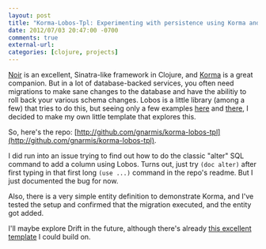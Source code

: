 ```yaml
---
layout: post
title: "Korma-Lobos-Tpl: Experimenting with persistence using Korma and Lobos"
date: 2012/07/03 20:47:00 -0700
comments: true
external-url:
categories: [clojure, projects]
---
```



[Noir][1] is an excellent, Sinatra-like framework in Clojure, and [Korma][2] 
is a great companion. But in a lot of database-backed services, you often need 
migrations to make sane changes to the database and have the abilitiy to roll 
back your various schema changes. Lobos is a little library (among a few) that 
tries to do this, but seeing only a few examples [here][3] and [there][4], 
I decided to make my own little template that explores this.

So, here's the repo: [http://github.com/gnarmis/korma-lobos-tpl](http://github.com/gnarmis/korma-lobos-tpl).

I did run into an issue trying to find out how to do the classic "alter" SQL 
command to add a column using Lobos. Turns out, just try `(doc alter)` after 
first typing in that first long `(use ...)` command in the repo's readme. But 
I just documented the bug for now.

Also, there is a very simple entity definition to demonstrate Korma, and I've 
tested the setup and confirmed that the migration executed, and the entity 
got added.

I'll maybe explore Drift in the future, although there's already [this excellent 
template][5] I could build on.



[1]: http://webnoir.org
[2]: http://sqlkorma.com
[3]: http://www.vijaykiran.com/2012/01/17/web-application-development-with-clojure-part-2/
[4]: http://pupeno.com/2011/08/20/how-to-use-lobos-with-heroku/
[5]: https://github.com/pjlegato/korma-drift-template
